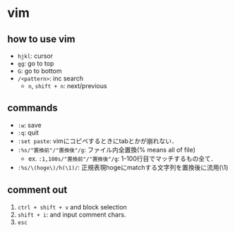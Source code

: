 # vim

## how to use vim
  - `hjkl`: cursor
  - `gg`: go to top
  - `G`: go to bottom
  - `/<pattern>`: inc search
    - `n`, `shift + n`: next/previous

## commands
  - `:w`: save
  - `:q`: quit
  - `:set paste`: vimにコピペするときにtabとかが崩れない．
  - `:%s/"置換前"/"置換後"/g`: ファイル内全置換(% means all of file)
    - ex. `:1,100s/"置換前"/"置換後"/g`: 1-100行目でマッチするもの全て．
  - `:%s/\(hoge\)/h(\1)/`: 正規表現hogeにmatchする文字列を置換後に流用(\1)

## comment out
  1. `ctrl + shift + v` and block selection
  2. `shift + i`: and input comment chars.
  3. `esc`

## 